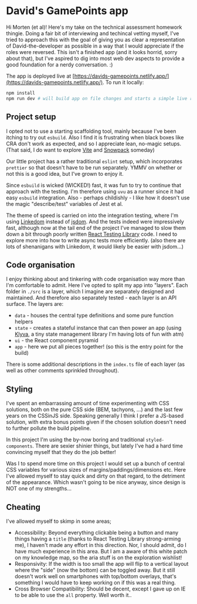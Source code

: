 # David's GamePoints app

Hi Morten (et al)! Here's my take on the technical assessment homework thingie. Doing a fair bit of interviewing and techincal vetting myself, I've tried to approach this with the goal of giving you as clear a representation of David-the-developer as possible in a way that I would appreciate if the roles were reversed. This isn't a finished app (and it looks horrid, sorry about that), but I've aspired to dig into most web dev aspects to provide a good foundation for a nerdy conversation. :)

The app is deployed live at [https://davids-gamepoints.netlify.app/](https://davids-gamepoints.netlify.app/). To run it locally:

```bash
npm install
npm run dev # will build app on file changes and starts a simple live reload server
```

## Project setup

I opted not to use a starting scaffolding tool, mainly because I've been itching to try out `esbuild`. Also I find it is frustrating when black boxes like CRA don't work as expected, and so I appreciate lean, no-magic setups. (That said, I do want to explore [Vite](https://vitejs.dev/) and [Snowpack](https://www.snowpack.dev/) someday)

Our little project has a rather traditional `eslint` setup, which incorporates `prettier` so that doesn't have to be run separately. YMMV on whether or not this is a good idea, but I've grown to enjoy it.

Since `esbuild` is wicked (WICKED!) fast, it was fun to try to continue that approach with the testing. I'm therefore using `uvu` as a runner since it had easy `esbuild` integration. Also - perhaps childishly - I like how it doesn't use the magic "describe/test" variables of Jest et al.

The theme of speed is carried on into the integration testing, where I'm using [Linkedom](https://github.com/WebReflection/linkedom) instead of [jsdom](https://github.com/jsdom/jsdom). And the tests indeed were impressively fast, although now at the tail end of the project I've managed to slow them down a bit through poorly written [React Testing Library](https://testing-library.com/docs/react-testing-library/intro/) code. I need to explore more into how to write async tests more efficiently. (also there are lots of shenanigans with Linkedom, it would likely be easier with jsdom...)

## Code organisation

I enjoy thinking about and tinkering with code organisation way more than I'm comfortable to admit. Here I've opted to split my app into "layers". Each folder in `./src` is a layer, which I imagine are separately designed and maintained. And therefore also separately tested - each layer is an API surface. The layers are:

- `data` - houses the central type definitions and some pure function helpers
- `state` - creates a stateful instance that can then power an app (using [Klyva](https://github.com/merisbahti/klyva), a tiny state management library I'm having lots of fun with atm)
- `ui` - the React component pyramid
- `app` - here we put all pieces together! (so this is the entry point for the build)

There is some additional descriptions in the `index.ts` file of each layer (as well as other comments sprinkled throughout).

## Styling

I've spent an embarrassing amount of time experimenting with CSS solutions, both on the pure CSS side (BEM, tachyons, ...) and the last few years on the CSSinJS side. Speaking generally I think I prefer a JS-based solution, with extra bonus points given if the chosen solution doesn't need to further pollute the build pipeline.

In this project I'm using the by-now boring and traditional `styled-components`. There are sexier shinier things, but lately I've had a hard time convincing myself that they do the job better!

Was I to spend more time on this project I would set up a bunch of central CSS variables for various sizes of margins/paddings/dimensions etc. Here I've allowed myself to stay quick and dirty on that regard, to the detriment of the appearance. Which wasn't going to be nice anyway, since design is NOT one of my strengths...

## Cheating

I've allowed myself to skimp in some areas;

- Accessibility: Beyond everything clickable being a button and many things having a `title` (thanks to React Testing Library strong-arming me), I haven't made any effort in this direction. Nor, I should admit, do I have much experience in this area. But I am a aware of this white patch on my knowledge map, so the aria stuff is on the exploration wishlist!
- Responsivity: If the width is too small the app will flip to a vertical layout where the "side" (now the bottom) can be toggled away. But it still doesn't work well on smartphones with top/bottom overlays, that's something I would have to keep working on if this was a real thing.
- Cross Browser Compatibility: Should be decent, except I gave up on IE to be able to use the `all` property. Well worth it..

